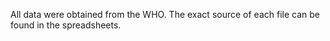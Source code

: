 All data were obtained from the WHO. The exact source of each file can be found in the spreadsheets.